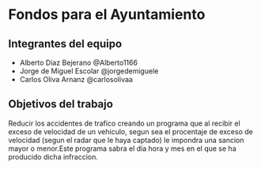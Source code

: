 ﻿# Fondos para el Ayuntamiento

## Integrantes del equipo
- Alberto Diaz Bejerano @Alberto1166
- Jorge de Miguel Escolar @jorgedemiguele
- Carlos Oliva Arnanz @carlosolivaa


## Objetivos del trabajo
Reducir los accidentes de trafico creando un programa que al recibir el exceso de velocidad de un vehiculo, segun sea el procentaje de exceso de velocidad (segun el radar que le haya captado) le impondra una sancion mayor o menor.Este programa sabra el dia hora y mes en el que se ha producido dicha infraccion.

